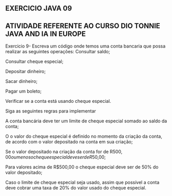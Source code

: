 ## EXERCICIO JAVA 09

## ATIVIDADE REFERENTE AO CURSO DIO TONNIE JAVA AND IA IN EUROPE
  Exercicio 9- Escreva um código onde temos uma conta bancaria que possa realizar as seguintes operações:
Consultar saldo;

Consultar cheque especial;

Depositar dinheiro;

Sacar dinheiro;

Pagar um boleto;

Verificar se a conta está usando cheque especial.

Siga as seguintes regras para implementar

A conta bancária deve ter um limite de cheque especial somado ao saldo da conta;

O o valor do cheque especial é definido no momento da criação da conta, de acordo com o valor depositado na conta em sua criação;

Se o valor depositado na criação da conta for de R$500,00 ou menos o cheque especial deve ser de R$50,00;

Para valores acima de R$500,00 o cheque especial deve ser de 50% do valor depositado;

Caso o limite de cheque especial seja usado, assim que possível a conta deve cobrar uma taxa de 20% do valor usado do cheque especial.
